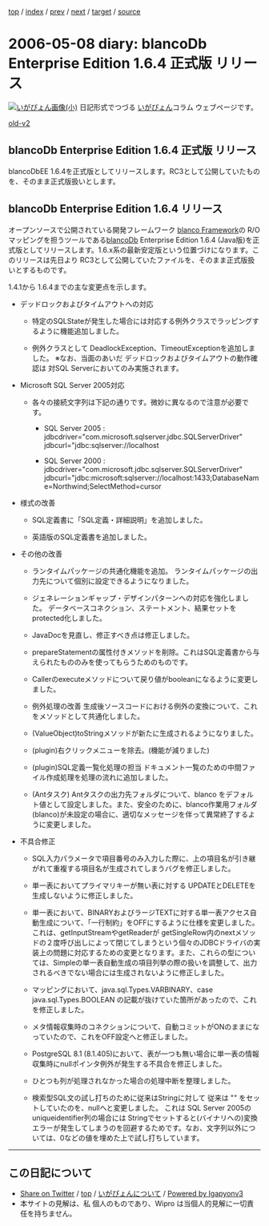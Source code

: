 [top](../index.html) 
 / [index](index.html) 
 / [prev](ig060507.html) 
 / [next](ig060509.html) 
 / [target](http://www.igapyon.jp/igapyon/diary/2006/ig060508.html) 
 / [source](https://github.com/igapyon/diary/blob/master/2006/ig060508.src.md) 

2006-05-08 diary: blancoDb Enterprise Edition 1.6.4 正式版 リリース
=====================================================================================================
[![いがぴょん画像(小)](http://www.igapyon.jp/igapyon/diary/images/iga200306s.jpg "いがぴょん")](http://www.igapyon.jp/igapyon/diary/memo/memoigapyon.html) 日記形式でつづる [いがぴょん](http://www.igapyon.jp/igapyon/diary/memo/memoigapyon.html)コラム ウェブページです。

[old-v2](ig060508-orig.html)

## blancoDb Enterprise Edition 1.6.4 正式版 リリース

blancoDbEE 1.6.4を正式版としてリリースします。RC3として公開していたものを、そのまま正式版扱いとします。


## blancoDb Enterprise Edition 1.6.4 リリース

オープンソースで公開されている開発フレームワーク [blanco Framework](http://www.igapyon.jp/blanco/blanco.ja.html)の R/Oマッピングを担うツールである[blancoDb](http://www.igapyon.jp/blanco/blancodb.html) Enterprise Edition 1.6.4 (Java版)を正式版としてリリースします。1.6.x系の最新安定版という位置づけになります。このリリースは先日より RC3として公開していたファイルを、そのまま正式版扱いとするものです。

1.4.1から 1.6.4までの主な変更点を示します。

* デッドロックおよびタイムアウトへの対応
  
  * 特定のSQLStateが発生した場合には対応する例外クラスでラッピングするように機能追加しました。
    
  * 例外クラスとして DeadlockException、TimeoutExceptionを追加しました。
  ※なお、当面のあいだ デッドロックおよびタイムアウトの動作確認は 対SQL Serverにおいてのみ実施されます。
  

  
* Microsoft SQL Server 2005対応
  
  * 各々の接続文字列は下記の通りです。微妙に異なるので注意が必要です。
    
    * SQL Server 2005 : jdbcdriver="com.microsoft.sqlserver.jdbc.SQLServerDriver"
      jdbcurl="jdbc:sqlserver://localhost
      
    * SQL Server 2000 : jdbcdriver="com.microsoft.jdbc.sqlserver.SQLServerDriver" jdbcurl="jdbc:microsoft:sqlserver://localhost:1433;DatabaseName=Northwind;SelectMethod=cursor
    

  

  
* 様式の改善
  
  * SQL定義書に「SQL定義・詳細説明」を追加しました。
    
  * 英語版のSQL定義書を追加しました。
  

  
* その他の改善
  
  * ランタイムパッケージの共通化機能を追加。
    ランタイムパッケージの出力先について個別に設定できるようになりました。
    
  * ジェネレーションギャップ・デザインパターンへの対応を強化しました。
    データベースコネクション、ステートメント、結果セットをprotected化しました。
    
  * JavaDocを見直し、修正すべき点は修正しました。
    
  * prepareStatementの属性付きメソッドを削除。これはSQL定義書から与えられたもののみを使ってもらうためのものです。
    
  * Callerのexecuteメソッドについて戻り値がbooleanになるように変更しました。
    
  * 例外処理の改善
    生成後ソースコードにおける例外の変換について、これをメソッドとして共通化しました。
    
  * (ValueObject)toStringメソッドが新たに生成されるようになりました。
    
  * (plugin)右クリックメニューを除去。(機能が減りました)
    
  * (plugin)SQL定義一覧化処理の担当
    ドキュメント一覧のための中間ファイル作成処理を処理の流れに追加しました。
    
  * (Antタスク) Antタスクの出力先フォルダについて、blanco をデフォルト値として設定しました。また、安全のために、blanco作業用フォルダ(blanco)が未設定の場合に、適切なメッセージを伴って異常終了するように変更しました。
  

  
* 不具合修正
  
  * SQL入力パラメータで項目番号のみ入力した際に、上の項目名が引き継がれて重複する項目名が生成されてしまうバグを修正しました。
    
  * 単一表においてプライマリキーが無い表に対する UPDATEとDELETEを生成しないように修正しました。
    
  * 単一表において、BINARYおよびラージTEXTに対する単一表アクセス自動生成について、「一行制約」をOFFにするように仕様を変更しました。
    これは、getInputStreamやgetReaderが getSingleRow内のnextメソッドの２度呼び出しによって閉じてしまうという個々のJDBCドライバの実装上の問題に対応するための変更となります。また、これらの型については、Simpleの単一表自動生成の項目列挙の際の扱いを調整して、出力されるべきでない場合には生成されないように修正しました。
    
  * マッピングにおいて、java.sql.Types.VARBINARY、case java.sql.Types.BOOLEAN
    の記載が抜けていた箇所があったので、これを修正しました。  
    
  * メタ情報収集時のコネクションについて、自動コミットがONのままになっていたので、これをOFF設定へと修正しました。
    
  * PostgreSQL 8.1 (8.1.405)において、表が一つも無い場合に単一表の情報収集時にnullポインタ例外が発生する不具合を修正しました。
    
  * ひとつも列が処理されなかった場合の処理中断を整理しました。
    
  * 検索型SQL文の試し打ちのために従来はStringに対して 従来は "" をセットしていたのを、nullへと変更しました。
    これは SQL Server 2005の uniqueidentifier列の場合には Stringでセットすると(バイナリへの)変換エラーが発生してしまうのを回避するためです。なお、文字列以外については、0などの値を埋めた上で試し打ちしています。


----------------------------------------------------------------------------------------------------

## この日記について

* [Share on Twitter](https://twitter.com/intent/tweet?hashtags=igapyon%2Cdiary%2C%E3%81%84%E3%81%8C%E3%81%B4%E3%82%87%E3%82%93&text=blancoDb+Enterprise+Edition+1.6.4+%E6%AD%A3%E5%BC%8F%E7%89%88+%E3%83%AA%E3%83%AA%E3%83%BC%E3%82%B9&url=http%3A%2F%2Fwww.igapyon.jp%2Figapyon%2Fdiary%2F2006%2Fig060508.html) / [top](../index.html) / [いがぴょんについて](http://www.igapyon.jp/igapyon/diary/memo/memoigapyon.html) / [Powered by Igapyonv3](https://github.com/igapyon/igapyonv3)
* 本サイトの見解は、私 個人のものであり、Wipro は当個人的見解に一切責任を持ちません。 
